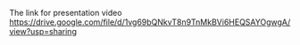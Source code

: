 The link for presentation video 
https://drive.google.com/file/d/1vg69bQNkvT8n9TnMkBVi6HEQSAYOgwgA/view?usp=sharing
